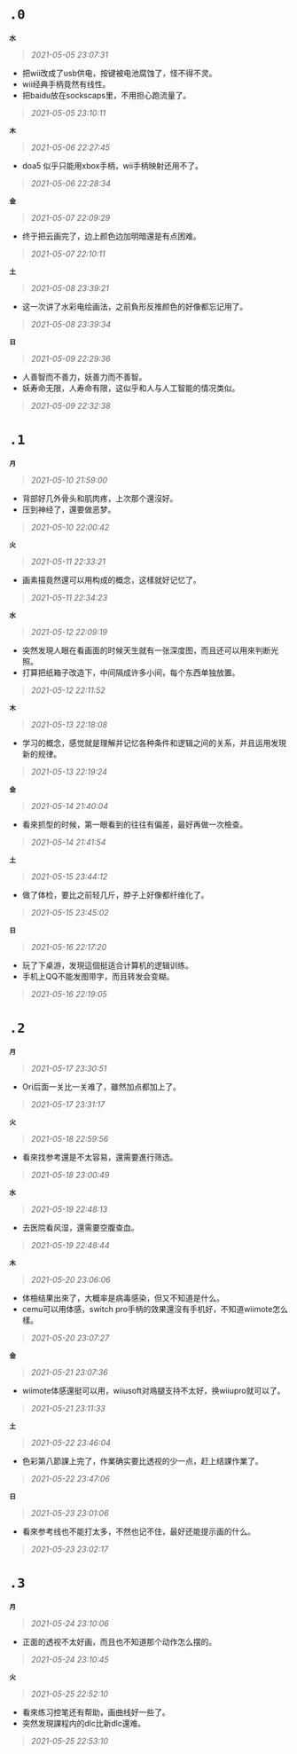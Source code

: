 **`.0`**
=========
**`水`**
>*2021-05-05 23:07:31*
- 把wii改成了usb供电，按键被电池腐蚀了，怪不得不灵。
- wii经典手柄竟然有线性。
- 把baidu放在sockscaps里，不用担心跑流量了。
>*2021-05-05 23:10:11*

**`木`**
>*2021-05-06 22:27:45*
- doa5 似乎只能用xbox手柄，wii手柄映射还用不了。
>*2021-05-06 22:28:34*

**`金`**
>*2021-05-07 22:09:29*
- 终于把云画完了，边上颜色边加明暗還是有点困难。
>*2021-05-07 22:10:11*

**`土`**
>*2021-05-08 23:39:21*
- 这一次讲了水彩电绘画法，之前負形反推颜色的好像都忘记用了。
>*2021-05-08 23:39:34*

**`日`**
>*2021-05-09 22:29:36*
- 人善智而不善力，妖善力而不善智。
- 妖寿命无限，人寿命有限，这似乎和人与人工智能的情况类似。
>*2021-05-09 22:32:38*

**`.1`**
=========
**`月`**
>*2021-05-10 21:59:00*
- 背部好几外骨头和肌肉疼，上次那个還沒好。
- 压到神经了，還要做恶梦。
>*2021-05-10 22:00:42*

**`火`**
>*2021-05-11 22:33:21*
- 画素描竟然還可以用构成的概念，这樣就好记忆了。
>*2021-05-11 22:34:23*

**`水`**
>*2021-05-12 22:09:19*
- 突然发現人眼在看画面的时候天生就有一张深度图，而且还可以用來判断光照。
- 打算把纸箱子改造下，中间隔成许多小间，每个东西单独放置。
>*2021-05-12 22:11:52*

**`木`**
>*2021-05-13 22:18:08*
- 学习的概念，感觉就是理解并记忆各种条件和逻辑之间的关系，并且运用发現新的规律。
>*2021-05-13 22:19:24*

**`金`**
>*2021-05-14 21:40:04*
- 看來抓型的时候，第一眼看到的往往有偏差，最好再做一次檢查。
>*2021-05-14 21:41:54*

**`土`**
>*2021-05-15 23:44:12*
- 做了体检，要比之前轻几斤，脖子上好像都纤维化了。
>*2021-05-15 23:45:02*

**`日`**
>*2021-05-16 22:17:20*
- 玩了下桌游，发現這個挺适合计算机的逻辑训练。
- 手机上QQ不能发图带字，而且转发会变糊。
>*2021-05-16 22:19:05*

**`.2`**
=========
**`月`**
>*2021-05-17 23:30:51*
- Ori后面一关比一关难了，雖然加点都加上了。
>*2021-05-17 23:31:17*

**`火`**
>*2021-05-18 22:59:56*
- 看來找参考還是不太容易，還需要進行筛选。
>*2021-05-18 23:00:49*

**`水`**
>*2021-05-19 22:48:13*
- 去医院看风湿，還需要空腹查血。
>*2021-05-19 22:48:44*

**`木`**
>*2021-05-20 23:06:06*
- 体檢结果出來了，大概率是病毒感染，但又不知道是什么。
- cemu可以用体感，switch pro手柄的效果還沒有手机好，不知道wiimote怎么樣。
>*2021-05-20 23:07:27*

**`金`**
>*2021-05-21 23:07:36*
- wiimote体感還挺可以用，wiiusoft对鳮腿支持不太好，换wiiupro就可以了。
>*2021-05-21 23:11:33*

**`土`**
>*2021-05-22 23:46:04*
- 色彩第八節課上完了，作業确实要比透视的少一点，赶上结課作業了。
>*2021-05-22 23:47:06*

**`日`**
>*2021-05-23 23:01:06*
- 看來参考线也不能打太多，不然也记不住，最好还能提示画的什么。
>*2021-05-23 23:02:17*

**`.3`**
=========
**`月`**
>*2021-05-24 23:10:06*
- 正面的透视不太好画，而且也不知道那个动作怎么摆的。
>*2021-05-24 23:10:45*

**`火`**
>*2021-05-25 22:52:10*
- 看來练习控笔还有帮助，画曲线好一些了。
- 突然发現課程内的dlc比新dlc還难。
>*2021-05-25 22:53:10*